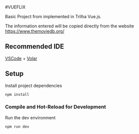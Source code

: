 #VUEFLIX

Basic Project from implemented in Trilha Vue.js.

The information entered will be copied directly from the website
https://www.themoviedb.org/

## Recommended IDE

[VSCode](https://code.visualstudio.com/) + [Volar](https://marketplace.visualstudio.com/items?itemName=Vue.volar)

## Setup

Install project dependencies

```sh
npm install
```

### Compile and Hot-Reload for Development

Run the dev environment

```sh
npm run dev
```
